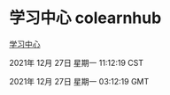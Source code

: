 # 学习中心 colearnhub
[学习中心](http://59.174.25.102:56308/colearnhub/)

2021年 12月 27日 星期一 11:12:19 CST

2021年 12月 27日 星期一 03:12:19 GMT
